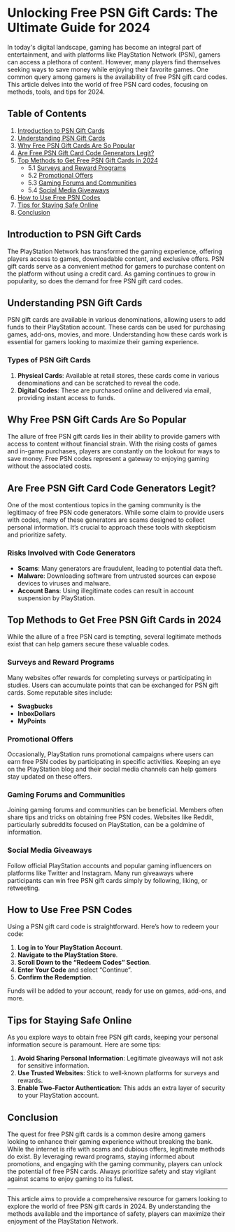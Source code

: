 # Unlocking Free PSN Gift Cards: The Ultimate Guide for 2024

In today's digital landscape, gaming has become an integral part of entertainment, and with platforms like PlayStation Network (PSN), gamers can access a plethora of content. However, many players find themselves seeking ways to save money while enjoying their favorite games. One common query among gamers is the availability of free PSN gift card codes. This article delves into the world of free PSN card codes, focusing on methods, tools, and tips for 2024.

## Table of Contents

1. [Introduction to PSN Gift Cards](#introduction-to-psn-gift-cards)
2. [Understanding PSN Gift Cards](#understanding-psn-gift-cards)
3. [Why Free PSN Gift Cards Are So Popular](#why-free-psn-gift-cards-are-so-popular)
4. [Are Free PSN Gift Card Code Generators Legit?](#are-free-psn-gift-card-code-generators-legit)
5. [Top Methods to Get Free PSN Gift Cards in 2024](#top-methods-to-get-free-psn-gift-cards-in-2024)
   - 5.1 [Surveys and Reward Programs](#surveys-and-reward-programs)
   - 5.2 [Promotional Offers](#promotional-offers)
   - 5.3 [Gaming Forums and Communities](#gaming-forums-and-communities)
   - 5.4 [Social Media Giveaways](#social-media-giveaways)
6. [How to Use Free PSN Codes](#how-to-use-free-psn-codes)
7. [Tips for Staying Safe Online](#tips-for-staying-safe-online)
8. [Conclusion](#conclusion)

## Introduction to PSN Gift Cards

The PlayStation Network has transformed the gaming experience, offering players access to games, downloadable content, and exclusive offers. PSN gift cards serve as a convenient method for gamers to purchase content on the platform without using a credit card. As gaming continues to grow in popularity, so does the demand for free PSN gift card codes.

## Understanding PSN Gift Cards

PSN gift cards are available in various denominations, allowing users to add funds to their PlayStation account. These cards can be used for purchasing games, add-ons, movies, and more. Understanding how these cards work is essential for gamers looking to maximize their gaming experience.

### Types of PSN Gift Cards

1. **Physical Cards**: Available at retail stores, these cards come in various denominations and can be scratched to reveal the code.
2. **Digital Codes**: These are purchased online and delivered via email, providing instant access to funds.

## Why Free PSN Gift Cards Are So Popular

The allure of free PSN gift cards lies in their ability to provide gamers with access to content without financial strain. With the rising costs of games and in-game purchases, players are constantly on the lookout for ways to save money. Free PSN codes represent a gateway to enjoying gaming without the associated costs.

## Are Free PSN Gift Card Code Generators Legit?

One of the most contentious topics in the gaming community is the legitimacy of free PSN code generators. While some claim to provide users with codes, many of these generators are scams designed to collect personal information. It’s crucial to approach these tools with skepticism and prioritize safety.

### Risks Involved with Code Generators

- **Scams**: Many generators are fraudulent, leading to potential data theft.
- **Malware**: Downloading software from untrusted sources can expose devices to viruses and malware.
- **Account Bans**: Using illegitimate codes can result in account suspension by PlayStation.

## Top Methods to Get Free PSN Gift Cards in 2024

While the allure of a free PSN card is tempting, several legitimate methods exist that can help gamers secure these valuable codes.

### Surveys and Reward Programs

Many websites offer rewards for completing surveys or participating in studies. Users can accumulate points that can be exchanged for PSN gift cards. Some reputable sites include:

- **Swagbucks**
- **InboxDollars**
- **MyPoints**

### Promotional Offers

Occasionally, PlayStation runs promotional campaigns where users can earn free PSN codes by participating in specific activities. Keeping an eye on the PlayStation blog and their social media channels can help gamers stay updated on these offers.

### Gaming Forums and Communities

Joining gaming forums and communities can be beneficial. Members often share tips and tricks on obtaining free PSN codes. Websites like Reddit, particularly subreddits focused on PlayStation, can be a goldmine of information.

### Social Media Giveaways

Follow official PlayStation accounts and popular gaming influencers on platforms like Twitter and Instagram. Many run giveaways where participants can win free PSN gift cards simply by following, liking, or retweeting.

## How to Use Free PSN Codes

Using a PSN gift card code is straightforward. Here’s how to redeem your code:

1. **Log in to Your PlayStation Account**.
2. **Navigate to the PlayStation Store**.
3. **Scroll Down to the “Redeem Codes” Section**.
4. **Enter Your Code** and select “Continue”.
5. **Confirm the Redemption**.

Funds will be added to your account, ready for use on games, add-ons, and more.

## Tips for Staying Safe Online

As you explore ways to obtain free PSN gift cards, keeping your personal information secure is paramount. Here are some tips:

1. **Avoid Sharing Personal Information**: Legitimate giveaways will not ask for sensitive information.
2. **Use Trusted Websites**: Stick to well-known platforms for surveys and rewards.
3. **Enable Two-Factor Authentication**: This adds an extra layer of security to your PlayStation account.

## Conclusion

The quest for free PSN gift cards is a common desire among gamers looking to enhance their gaming experience without breaking the bank. While the internet is rife with scams and dubious offers, legitimate methods do exist. By leveraging reward programs, staying informed about promotions, and engaging with the gaming community, players can unlock the potential of free PSN cards. Always prioritize safety and stay vigilant against scams to enjoy gaming to its fullest.

---

This article aims to provide a comprehensive resource for gamers looking to explore the world of free PSN gift cards in 2024. By understanding the methods available and the importance of safety, players can maximize their enjoyment of the PlayStation Network.
